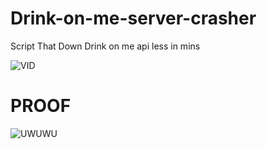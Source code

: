 # Drink-on-me-server-crasher
Script That Down Drink on me api less in mins

![VID](https://streamable.com/v1hwzr)

# PROOF
![UWUWU](https://media.discordapp.net/attachments/1091373507943874660/1094251969218105476/image.png)
